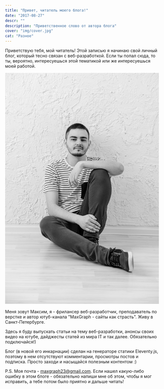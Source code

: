 ```yaml
---
title: "Привет, читатель моего блога!"
date: "2017-08-27"
descr: ""
description: "Приветственное слово от автора блога"
cover: "img/cover.jpg"
cat: "Разное"
---
```


Приветствую тебя, мой читатель! Этой записью я начинаю свой личный блог, который тесно связан с веб-разработкой. Если ты попал сюда, то ты, вероятно, интересуешься этой тематикой или же интересуешься моей работой.

![Мое фото](img/photo.jpg)

Меня зовут Максим, я - фрилансер веб-разработчик, преподаватель по верстке и автор ютуб-канала "MaxGraph - сайты как страсть". Живу в Санкт-Петербурге.

Здесь я буду выпускать статьи на тему веб-разработки, анонсы своих видео на ютубе, дайджесты статей из мира IT и так далее. Обязательно подключайся!)

Блог (в новой его инкарнации) сделан на генераторе статики Eleventy.js, поэтому в нем отсутствуют комментарии, просмотры постов и подписка. Просто заходи и насыщайся полезным контентом :)

P.S. Моя почта - maxgraph23@gmail.com. Если нашел какую-либо ошибку в этом блоге - обязательно напиши мне об этом, чтобы я мог исправить, а тебе потом было приятно и дальше читать!

